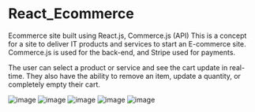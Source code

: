 # React_Ecommerce
Ecommerce site built using React.js, Commerce.js (API)
This is a concept for a site to deliver IT products and services to start an E-commerce site. 
Commerce.js is used for the back-end, and Stripe used for payments.

The user can select a product or service and see the cart update in real-time.
They also have the ability to remove an item, update a quantity, or completely empty their cart.  


![image](https://user-images.githubusercontent.com/24422068/139164398-5876142a-5419-486f-aaf1-999bfea7f60e.png)
![image](https://user-images.githubusercontent.com/24422068/139164425-51e594dc-1006-41f5-ba9b-b3ab5026f7c3.png)
![image](https://user-images.githubusercontent.com/24422068/139164440-7d73e921-094b-445d-bf68-44c4c8b83e18.png)
![image](https://user-images.githubusercontent.com/24422068/139164458-4abde404-8c00-49cd-813e-dac200068a70.png)
![image](https://user-images.githubusercontent.com/24422068/139266743-631cfa90-99e3-436a-b6c7-d91bc45e5a82.png)




